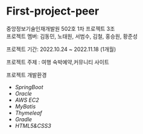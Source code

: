 # First-project-peer
중앙정보기술인재개발원 502호 1차 프로젝트 3조    
프로젝트 멤버: 김동민, 노태원, 서범수, 김철, 홍승원, 황준성

프로젝트 기간: 2022.10.24 ~ 2022.11.18 (1개월) 

프로젝트 주제 : 여행 숙박예약,커뮤니티 사이트

프로젝트 개발환경
- *SpringBoot*
- *Oracle*
- *AWS EC2*
- *MyBatis*
- *Thymeleaf*
- *Gradle*
- *HTML5&CSS3*
